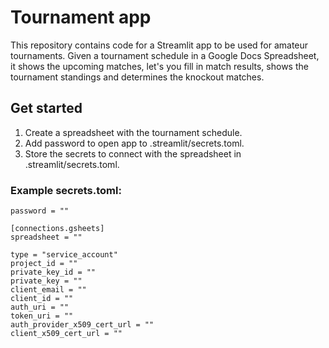 # Tournament app

This repository contains code for a Streamlit app to be used for amateur tournaments. Given a tournament schedule in 
a Google Docs Spreadsheet, it shows the upcoming matches, let's you fill in match results, shows the tournament standings and determines the knockout matches.

## Get started
1. Create a spreadsheet with the tournament schedule. 
2. Add password to open app to .streamlit/secrets.toml.
3. Store the secrets to connect with the spreadsheet in .streamlit/secrets.toml.

### Example secrets.toml:

```
password = ""

[connections.gsheets]
spreadsheet = ""

type = "service_account"
project_id = ""
private_key_id = ""
private_key = ""
client_email = ""
client_id = ""
auth_uri = ""
token_uri = ""
auth_provider_x509_cert_url = ""
client_x509_cert_url = ""
```